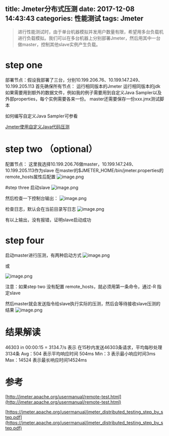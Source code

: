 title: Jmeter分布式压测
date: 2017-12-08 14:43:43
categories: 性能测试
tags: Jmeter
---

> 进行性能测试时，由于单台机器模拟并发用户数量有限，希望用多台负载机进行负载模拟。我们可以在多台机器上分别部署Jmeter，然后用其中一台做master，控制其他slave实例产生负载。

# step one
部署节点：假设我部署了三台，分别10.199.206.76、10.199.147.249、10.199.205.113
首先确保所有节点：
运行相同版本的Jmeter
运行相同版本的jdk
如果需要用到额外的数据文件，例如我的例子需要用到自定义Java Sampler以及外部properties，每个实例需要各来一份。
master还需要保存一份xxx.jmx测试脚本

如何编写自定义Java Sampler可参看 

[Jmeter使用自定义Java代码压测](http://www.jianshu.com/p/f18b69c68459)

# step two （optional）
配置节点：
这里我选择10.199.206.76做master，10.199.147.249、10.199.205.113作为slave
在master的$JMETER_HOME/bin/jmeter.properties的 remote_hosts属性后配置
![image.png](http://upload-images.jianshu.io/upload_images/8923118-676cce21bd7aa0ef.png?imageMogr2/auto-orient/strip%7CimageView2/2/w/1240)

#step three
启动slave
![image.png](http://upload-images.jianshu.io/upload_images/8923118-66db6dbcecbee800.png?imageMogr2/auto-orient/strip%7CimageView2/2/w/1240)

然后检查一下控制台输出：
![image.png](http://upload-images.jianshu.io/upload_images/8923118-ffc8094fd02629f8.png?imageMogr2/auto-orient/strip%7CimageView2/2/w/1240)

检查日志，默认会在当前目录写日志
![image.png](http://upload-images.jianshu.io/upload_images/8923118-097cb5e688f46bc1.png?imageMogr2/auto-orient/strip%7CimageView2/2/w/1240)

有以上输出，没有报错，证明slave启动成功


# step four
启动master进行压测，有两种启动方式
![image.png](http://upload-images.jianshu.io/upload_images/8923118-33250028bec43497.png?imageMogr2/auto-orient/strip%7CimageView2/2/w/1240)

或

![image.png](http://upload-images.jianshu.io/upload_images/8923118-6ad1757cdba3b445.png?imageMogr2/auto-orient/strip%7CimageView2/2/w/1240)

注意：如果step two 没有配置 remote_hosts，就必须用第一条命令，通过-R 指定slave

然后master就会发送指令给slave执行实际的压测，然后会等待接收slave压测的结果
![image.png](http://upload-images.jianshu.io/upload_images/8923118-68bffc4c5f7cd527.png?imageMogr2/auto-orient/strip%7CimageView2/2/w/1240)



# 结果解读
46303 in 00:00:15 = 3134.7/s 表示 在15秒内发送46303条请求，平均每秒处理3134条
Avg：504 表示平均响应时间 504ms
Min：3  表示最小响应时间3ms
Max：14524 表示最长响应时间14524ms



# 参考
[http://jmeter.apache.org/usermanual/remote-test.html](http://jmeter.apache.org/usermanual/remote-test.html)

[https://jmeter.apache.org/usermanual/jmeter_distributed_testing_step_by_step.pdf](https://jmeter.apache.org/usermanual/jmeter_distributed_testing_step_by_step.pdf)



